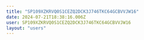 ```yaml
---
title: "SP109XZKRVQ0S1CEZQ2DCK3J746TKC64GCBVVJW16"
date: 2024-07-21T18:38:16.006Z
user: SP109XZKRVQ0S1CEZQ2DCK3J746TKC64GCBVVJW16
layout: "users"
---
```

    